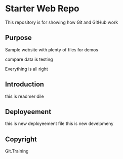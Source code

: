 # Starter Web Repo

This repository is for showing how Git and GitHub work

## Purpose

Sample website with plenty of files for demos

compare data is testing

Everything is all right

## Introduction

this is readmer dile

## Deployeement
this is new deployeement file 
this is new develpmeny

## Copyright

Git.Training
